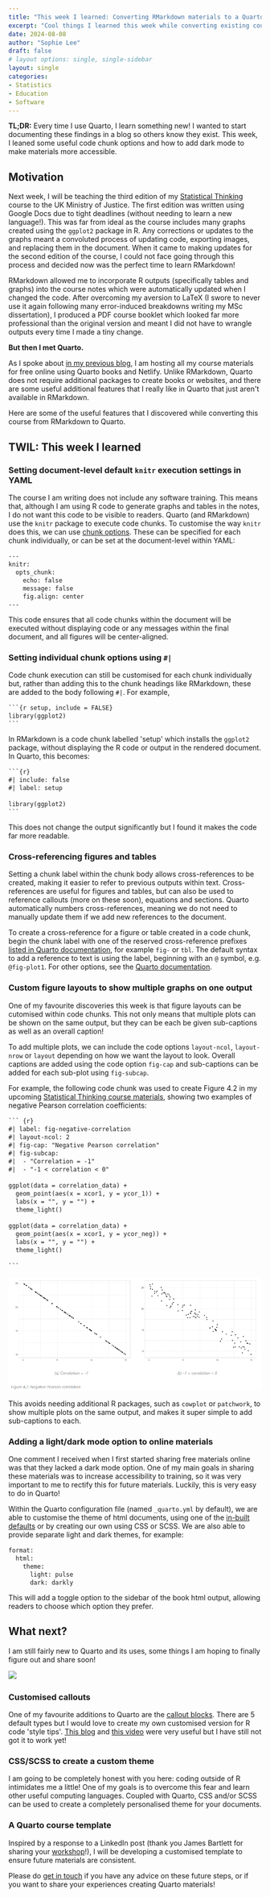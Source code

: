 ```yaml
---
title: "This week I learned: Converting RMarkdown materials to a Quarto book"
excerpt: "Cool things I learned this week while converting existing course materials for Statistical Thinking from RMarkdown to Quarto."
date: 2024-08-08
author: "Sophie Lee"
draft: false
# layout options: single, single-sidebar
layout: single 
categories:
- Statistics
- Education
- Software
---
```


**TL;DR:** Every time I use Quarto, I learn something new! I wanted to start documenting these findings in a blog so others know they exist. This week, I leaned some useful code chunk options and how to add dark mode to make materials more accessible.

## Motivation
Next week, I will be teaching the third edition of my [Statistical Thinking](/courses/9_statistical_thinking/) course to the UK Ministry of Justice. The first edition was written using Google Docs due to tight deadlines (without needing to learn a new language!). This was far from ideal as the course includes many graphs created using the `ggplot2` package in R. Any corrections or updates to the graphs meant a convoluted process of updating code, exporting images, and replacing them in the document. When it came to making updates for the second edition of the course, I could not face going through this process and decided now was the perfect time to learn RMarkdown!

RMarkdown allowed me to incorporate R outputs (specifically tables and graphs) into the course notes which were automatically updated when I changed the code. After overcoming my aversion to LaTeX (I swore to never use it again following many error-induced breakdowns writing my MSc dissertation), I produced a PDF course booklet which looked far more professional than the original version and meant I did not have to wrangle outputs every time I made a tiny change.

**But then I met Quarto.**


As I spoke about [in my previous blog](/blog/quarto_training), I am hosting all my course materials for free online using Quarto books and Netlify. Unlike RMarkdown, Quarto does not require additional packages to create books or websites, and there are some useful additional features that I really like in Quarto that just aren't available in RMarkdown.

Here are some of the useful features that I discovered while converting this course from RMarkdown to Quarto.

## TWIL: This week I learned

### Setting document-level default `knitr` execution settings in YAML
The course I am writing does not include any software training. This means that, although I am using R code to generate graphs and tables in the notes, I do not want this code to be visible to readers. Quarto (and RMarkdown) use the `knitr` package to execute code chunks. To customise the way `knitr` does this, we can use [chunk options](https://yihui.org/knitr/options/). These can be specified for each chunk individually, or can be set at the document-level within YAML:

````
---
knitr:
  opts_chunk: 
    echo: false
    message: false
    fig.align: center
---
````

This code ensures that all code chunks within the document will be executed without displaying code or any messages within the final document, and all figures will be center-aligned.

### Setting individual chunk options using `#|` 
Code chunk execution can still be customised for each chunk individually but, rather than adding this to the chunk headings like RMarkdown, these are added to the body following `#|`. For example,

````
```{r setup, include = FALSE}
library(ggplot2)
```
````

In RMarkdown is a code chunk labelled 'setup' which installs the `ggplot2` package, without displaying the R code or output in the rendered document. In Quarto, this becomes:

````
```{r}
#| include: false
#| label: setup

library(ggplot2)
```
````

This does not change the output significantly but I found it makes the code far more readable. 

### Cross-referencing figures and tables
Setting a chunk label within the chunk body allows cross-references to be created, making it easier to refer to previous outputs within text. Cross-references are useful for figures and tables, but can also be used to reference callouts (more on these soon), equations and sections. Quarto automatically numbers cross-references, meaning we do not need to manually update them if we add new references to the document.

To create a cross-reference for a figure or table created in a code chunk, begin the chunk label with one of the reserved cross-reference prefixes [listed in Quarto documentation](https://quarto.org/docs/authoring/cross-references.html#reserved-prefixes), for example `fig-` or `tbl`. The default syntax to add a reference to text is using the label, beginning with an `@` symbol, e.g. `@fig-plot1`. For other options, see the [Quarto documentation](https://quarto.org/docs/authoring/cross-references.html#references).

### Custom figure layouts to show multiple graphs on one output
One of my favourite discoveries this week is that figure layouts can be cutomised within code chunks. This not only means that multiple plots can be shown on the same output, but they can be each be given sub-captions as well as an overall caption! 

To add multiple plots, we can include the code options `layout-ncol`, `layout-nrow` or `layout` depending on how we want the layout to look. Overall captions are added using the code option `fig-cap` and sub-captions can be added for each sub-plot using `fig-subcap`.

For example, the following code chunk was used to create Figure 4.2 in my upcoming [Statistical Thinking course materials](https://stats-thinking.netlify.app/04_comparisons#identifying-trends-between-two-numeric-variables), showing two examples of negative Pearson correlation coefficients:

````
``` {r}
#| label: fig-negative-correlation
#| layout-ncol: 2
#| fig-cap: "Negative Pearson correlation"
#| fig-subcap:
#|  - "Correlation = -1"
#|  - "-1 < correlation < 0"

ggplot(data = correlation_data) +
  geom_point(aes(x = xcor1, y = ycor_1)) +
  labs(x = "", y = "") +
  theme_light()

ggplot(data = correlation_data) +
  geom_point(aes(x = xcor1, y = ycor_neg)) +
  labs(x = "", y = "") +
  theme_light()

```
````

![](correlation_example.png)

This avoids needing additional R packages, such as `cowplot` or `patchwork`, to show multiple plots on the same output, and makes it super simple to add sub-captions to each.


### Adding a light/dark mode option to online materials
One comment I received when I first started sharing free materials online was that they lacked a dark mode option. One of my main goals in sharing these materials was to increase accessibility to training, so it was very important to me to rectify this for future materials. Luckily, this is very easy to do in Quarto! 

Within the Quarto configuration file (named `_quarto.yml` by default), we are able to customise the theme of html documents, using one of the [in-built defaults](https://bootswatch.com/) or by creating our own using CSS or SCSS. We are also able to provide separate light and dark themes, for example:

````
format:
  html:
    theme: 
      light: pulse
      dark: darkly
````

This will add a toggle option to the sidebar of the book html output, allowing readers to choose which option they prefer.

## What next?
I am still fairly new to Quarto and its uses, some things I am hoping to finally figure out and share soon!

![](https://i.giphy.com/media/v1.Y2lkPTc5MGI3NjExcG04Y2hyNW9icThkbzIyYm9yZ2x2bmdxY3k1Ymk5ODJ2a3p3cGl6MCZlcD12MV9pbnRlcm5hbF9naWZfYnlfaWQmY3Q9Zw/Q8rwlNTcDAU3MuUzd7/giphy.gif)

### Customised callouts 
One of my favourite additions to Quarto are the [callout blocks](https://quarto.org/docs/authoring/callouts.html). There are 5 default types but I would love to create my own customised version for R code 'style tips'. [This blog](https://www.andreashandel.com/posts/2023-06-13-custom-callouts-quarto/) and [this video](https://www.youtube.com/watch?v=DDQO_3R-q74) were very useful but I have still not got it to work yet!

### CSS/SCSS to create a custom theme
I am going to be completely honest with you here: coding outside of R intimidates me a little! One of my goals is to overcome this fear and learn other useful computing languages. Coupled with Quarto, CSS and/or SCSS can be used to create a completely personalised theme for your documents. 

### A Quarto course template
Inspired by a response to a LinkedIn post (thank you James Bartlett for sharing your [workshop](https://bartlettje.github.io/Booktem_demo/)!), I will be developing a customised template to ensure future materials are consistent.

Please do [get in touch](/form/contact.md) if you have any advice on these future steps, or if you want to share your experiences creating Quarto materials!

